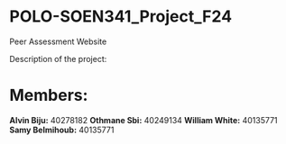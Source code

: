 # POLO-SOEN341_Project_F24
Peer Assessment Website

Description of the project:

# Members:
**Alvin Biju:** 40278182
**Othmane Sbi:** 40249134
**William White:** 40135771
**Samy Belmihoub:** 40135771
